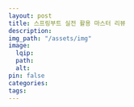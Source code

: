 ```yaml
---
layout: post
title: 스프링부트 실전 활용 마스터 리뷰
description:
img_path: "/assets/img"
image:
  lqip:
  path:
  alt:
pin: false
categories:
tags:
---
```

